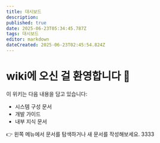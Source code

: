 ```yaml
---
title: 대시보드
description: 
published: true
date: 2025-06-23T05:34:45.787Z
tags: 대시보드
editor: markdown
dateCreated: 2025-06-23T02:45:54.824Z
---
```


# wiki에 오신 걸 환영합니다 👋

이 위키는 다음 내용을 담고 있습니다:

- 시스템 구성 문서
- 개발 가이드
- 내부 지식 문서

👉 왼쪽 메뉴에서 문서를 탐색하거나 새 문서를 작성해보세요. 3333
